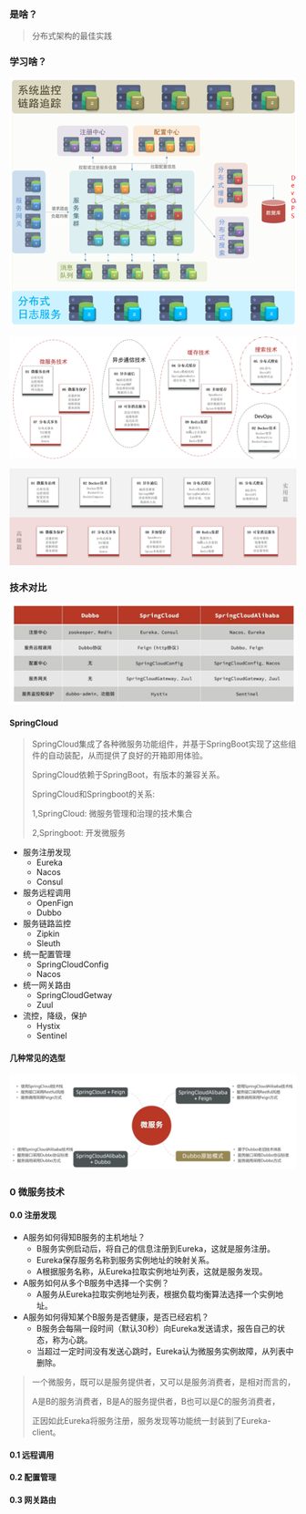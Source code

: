 ### 是啥？

> 分布式架构的最佳实践

### 学习啥？

![image-20220421181540300](../.image/image-20220421181540300.png)

![image-20220421094611534](../.image/image-20220421094611534.png)

![image-20220421094650965](../.image/image-20220421094650965.png)

### 技术对比

![image-20220421182135734](../.image/image-20220421182135734.png)

#### SpringCloud

> SpringCloud集成了各种微服务功能组件，并基于SpringBoot实现了这些组件的自动装配，从而提供了良好的开箱即用体验。
>
> SpringCloud依赖于SpringBoot，有版本的兼容关系。
>
> SpringCloud和Springboot的关系:
>
> 1,SpringCloud: 微服务管理和治理的技术集合
>
> 2,Springboot:  开发微服务

- 服务注册发现
  - Eureka
  - Nacos
  - Consul
- 服务远程调用
  - OpenFign
  - Dubbo
- 服务链路监控
  - Zipkin
  - Sleuth
- 统一配置管理
  - SpringCloudConfig
  - Nacos
- 统一网关路由
  - SpringCloudGetway
  - Zuul
- 流控，降级，保护
  - Hystix
  - Sentinel



#### 几种常见的选型

![image-20220421182312393](../.image/image-20220421182312393.png)

### 0 微服务技术

#### 0.0 注册发现

- A服务如何得知B服务的主机地址？
  - B服务实例启动后，将自己的信息注册到Eureka，这就是服务注册。
  - Eureka保存服务名称到服务实例地址的映射关系。
  - A根据服务名称，从Eureka拉取实例地址列表，这就是服务发现。
- A服务如何从多个B服务中选择一个实例？
  - A服务从Eureka拉取实例地址列表，根据负载均衡算法选择一个实例地址。
- A服务如何得知某个B服务是否健康，是否已经宕机？
  - B服务会每隔一段时间（默认30秒）向Eureka发送请求，报告自己的状态，称为心跳。
  - 当超过一定时间没有发送心跳时，Eureka认为微服务实例故障，从列表中删除。

> 一个微服务，既可以是服务提供者，又可以是服务消费者，是相对而言的，
>
> A是B的服务消费者，B是A的服务提供者，B也可以是C的服务消费者，
>
> 正因如此Eureka将服务注册，服务发现等功能统一封装到了Eureka-client。

#### 0.1 远程调用

#### 0.2 配置管理

#### 0.3 网关路由